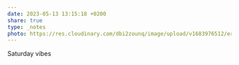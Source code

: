 ```yaml
---
date: 2023-05-13 13:15:18 +0200
share: true
type: _notes
photo: https://res.cloudinary.com/dbi2zounq/image/upload/v1683976512/ersloilvqicgal3wjqgw.jpg
---
```

Saturday vibes 
